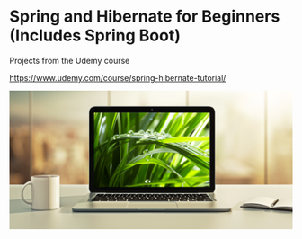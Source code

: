 # Spring and Hibernate for Beginners (Includes Spring Boot)
Projects from the Udemy course

https://www.udemy.com/course/spring-hibernate-tutorial/

[<img src="images/spring-and-hibernate-thumbnail.png">](http://www.luv2code.com/spring-github)
